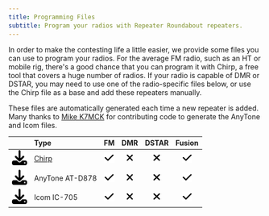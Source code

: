 ```yaml
---
title: Programming Files
subtitle: Program your radios with Repeater Roundabout repeaters.
---
```


In order to make the contesting life a little easier, we provide some files you can use to program your radios. For the average FM radio, such as an HT or mobile rig, there's a good chance that you can program it with Chirp, a free tool that covers a huge number of radios. If your radio is capable of DMR or DSTAR, you may need to use one of the radio-specific files below, or use the Chirp file as a base and add these repeaters manually.

These files are automatically generated each time a new repeater is added. Many thanks to [Mike K7MCK](https://www.qrz.com/db/k7mck) for contributing code to generate the AnyTone and Icom files.

|  | Type | FM | DMR | DSTAR | Fusion |
|--|:-----|:--:|:---:|:-----:|:------:|
| <a href="https://raw.githubusercontent.com/QCaudron/repeater_roundabout/main/assets/rr_frequencies.csv" download><img src="assets/download-solid.svg" height="30px" /></a> | [Chirp](https://chirp.danplanet.com/projects/chirp/wiki/Home) | <img src="assets/check-solid.svg" height="20px" /> | <img src="assets/xmark-solid.svg" height="20px" /> |  <img src="assets/xmark-solid.svg" height="20px" /> | <img src="assets/check-solid.svg" height="20px" /> |
| <a href="#" download><img src="assets/download-solid.svg" height="30px" /></a> | AnyTone AT-D878 | <img src="assets/check-solid.svg" height="20px" /> | <img src="assets/xmark-solid.svg" height="20px" /> |  <img src="assets/xmark-solid.svg" height="20px" /> | <img src="assets/check-solid.svg" height="20px" /> |
| <a href="#" download><img src="assets/download-solid.svg" height="30px" /></a> | Icom IC-705 | <img src="assets/check-solid.svg" height="20px" /> | <img src="assets/xmark-solid.svg" height="20px" /> |  <img src="assets/xmark-solid.svg" height="20px" /> | <img src="assets/check-solid.svg" height="20px" /> |